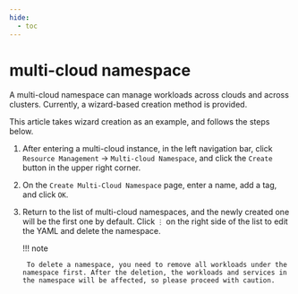```yaml
---
hide:
  - toc
---
```


# multi-cloud namespace

A multi-cloud namespace can manage workloads across clouds and across clusters. Currently, a wizard-based creation method is provided.

This article takes wizard creation as an example, and follows the steps below.

1. After entering a multi-cloud instance, in the left navigation bar, click `Resource Management` -> `Multi-cloud Namespace`, and click the `Create` button in the upper right corner.

    <!--screenshot-->

2. On the `Create Multi-Cloud Namespace` page, enter a name, add a tag, and click `OK`.

    <!--screenshot-->

3. Return to the list of multi-cloud namespaces, and the newly created one will be the first one by default. Click `⋮` on the right side of the list to edit the YAML and delete the namespace.

    <!--screenshot-->

    !!! note

        To delete a namespace, you need to remove all workloads under the namespace first. After the deletion, the workloads and services in the namespace will be affected, so please proceed with caution.